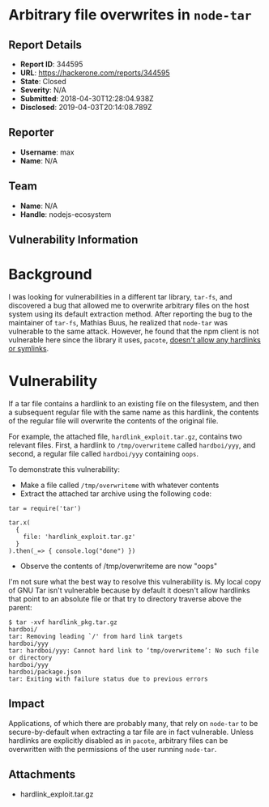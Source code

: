 # Arbitrary file overwrites in `node-tar`

## Report Details
- **Report ID**: 344595
- **URL**: https://hackerone.com/reports/344595
- **State**: Closed
- **Severity**: N/A
- **Submitted**: 2018-04-30T12:28:04.938Z
- **Disclosed**: 2019-04-03T20:14:08.789Z

## Reporter
- **Username**: max
- **Name**: N/A

## Team
- **Name**: N/A
- **Handle**: nodejs-ecosystem

## Vulnerability Information
# Background

I was looking for vulnerabilities in a different tar library, `tar-fs`, and discovered a bug that allowed me to overwrite arbitrary files on the host system using its default extraction method. After reporting the bug to the maintainer of `tar-fs`, Mathias Buus, he realized that `node-tar` was vulnerable to the same attack. However, he found that the npm client is not vulnerable here since the library it uses, `pacote`, [doesn't allow any hardlinks or symlinks](https://github.com/zkat/pacote/blob/latest/lib/extract-stream.js#L41).

# Vulnerability

If a tar file contains a hardlink to an existing file on the filesystem, and then a subsequent regular file with the same name as this hardlink, the contents of the regular file will overwrite the contents of the original file.

For example, the attached file, `hardlink_exploit.tar.gz`, contains two relevant files. First, a hardlink to `/tmp/overwriteme` called `hardboi/yyy`, and second, a regular file called `hardboi/yyy` containing `oops`.

To demonstrate this vulnerability:

- Make a file called `/tmp/overwriteme` with whatever contents
- Extract the attached tar archive using the following code:

```
tar = require('tar')

tar.x(
  {
    file: 'hardlink_exploit.tar.gz'
  }
).then(_=> { console.log("done") })
```

- Observe the contents of /tmp/overwriteme are now "oops"

I'm not sure what the best way to resolve this vulnerability is. My local copy of GNU Tar isn't vulnerable because by default it doesn't allow hardlinks that point to an absolute file or that try to directory traverse above the parent:

```
$ tar -xvf hardlink_pkg.tar.gz
hardboi/
tar: Removing leading `/' from hard link targets
hardboi/yyy
tar: hardboi/yyy: Cannot hard link to ‘tmp/overwriteme’: No such file or directory
hardboi/yyy
hardboi/package.json
tar: Exiting with failure status due to previous errors
```

## Impact

Applications, of which there are probably many, that rely on `node-tar` to be secure-by-default when extracting a tar file are in fact vulnerable. Unless hardlinks are explicitly disabled as in `pacote`, arbitrary files can be overwritten with the permissions of the user running `node-tar`.

## Attachments
- hardlink_exploit.tar.gz
